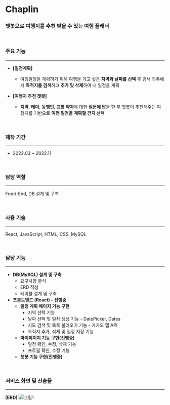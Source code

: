# Chaplin
### 챗봇으로 여행지를 추천 받을 수 있는 여행 플래너

<br />

### 주요 기능
---
- **[일정계획]**
    - 여행일정을 계획하기 위해 여행을 가고 싶은 **지역과 날짜를 선택** 후 검색 목록에서 **목적지를 검색**하고 **추가 및 삭제**하여 내 일정을 계획  
     
- **[여행지 추천 챗봇]**
    - **지역**, **테마**, **동행인**, **교통 약자**에 대한 **질문에 답**을 한 후 챗봇이 추천해주는 여행지를 기반으로 **여행 일정을 계획할 건지 선택**

<br />

### 제작 기간
---
- 2022.03 ~ 2022.11  


<br />


### 담당 역할
---
Front-End, DB 설계 및 구축


<br />


### 사용 기술
---
React, JavaScript, HTML, CSS, MySQL

<br />


### 담당 기능
---
- **DB(MySQL) 설계 및 구축**
    - 요구사항 분석
    - ERD 작성
    - 테이블 설계 및 구축
- **프론트엔드 (React) - 진행중**
    - **일정 계획 페이지 기능 구현**
        - 지역 선택 기능
        - 날짜 선택 및 일차 생성 기능 - DatePicker, Dates
        - 지도 검색 및 목록 불러오기 기능 - 카카오 맵 API
        - 목적지 추가, 삭제 및 일정 저장 기능
    - **마이페이지 기능 구현(진행중)**
        - 일정 확인, 수정, 삭제 기능
        - 프로필 확인, 수정 기능
    - **챗봇 기능 구현(진행중)**

<br />

### 서비스 화면 및 산출물
---
**[ERD]**
![그림1](https://user-images.githubusercontent.com/93175798/199518071-5d612c18-ea2a-4603-aaa3-db83e4f1fed7.png)

<br />

